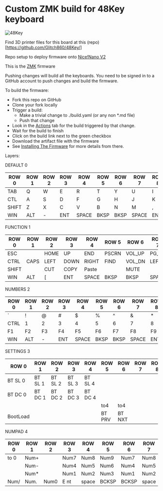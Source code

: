 # Custom ZMK build for 48Key keyboard
![48Key](https://github.com/Glitch860/zmk-config-48Key/assets/135160579/2ea84a1c-bc07-4329-9bd5-5d704cf94e97)

Find 3D printer files for this board at this (repo)[https://github.com/Glitch860/48Key/]

Repo setup to deploy firmware onto [Nice!Nano V2](https://nicekeyboards.com/nice-nano/)

This is the [ZMK](https://zmk.dev/docs) firmware

Pushing changes will build all the keyboards. You need to be signed in to a GitHub account to push changes and build the firmware.

To build the firmware:

- Fork this repo on GitHub
- Clone your fork locally
- Trigger a build:
  - Make a trivial change to ./build.yaml (or any non *.md file)
  - Push that change
- Look in the [Actions](https://github.com/mmccoyd/zmk-config/actions) tab
     for the build triggered by that change. 
- Wait for the build to finish
- Click on the build link next to the green checkbox
- Download the artifact file with the firmware
- See [Installing The Firmware](https://zmk.dev/docs/user-setup#installing-the-firmware)
  for more details from there.

Layers:

DEFAULT 0

| ROW 0 | ROW 1 | ROW 2 | ROW 3 | ROW 4 | ROW 5 | ROW 6 | ROW 7 | ROW 8 | ROW 9 | ROW 10 | ROW 11 |
| ----- | ----- | ----- | ----- | ----- | ----- | ----- | ----- | ----- | ----- | ------ | ------ |
|  TAB  |   Q   |   W   |   E   |   R   |   T   |   Y   |  U    |   I   |   O   |    P   |   \    |
|  CTL  |   A   |   S   |   D   |   F   |   G   |   H   |  J    |   K   |   L   |    ;   |    '   |
| SHIFT |   Z   |   X   |   C   |   V   |   B   |   N   |   M   |   ,   |   .   |    /   | SHIFT  |
|  WIN  |  ALT  |   -   |  ENT  | SPACE | BKSP  |  BKSP | SPACE |  ENT  |   =   |   ALT  |   APP  |

FUNCTION 1

| ROW 0 | ROW 1 | ROW 2 | ROW 3 | ROW 4 | ROW 5 | ROW 6 | ROW 7 | ROW 8 | ROW 9 | ROW 10 | ROW 11 |
| ----- | ----- | ----- | ----- | ----- | ----- | ----- | ----- | ----- | ----- | ------ | ------ |
|  ESC  |       |  HOME |   UP  |  END  | PSCRN | VOL_UP| PG_UP |  UP   | PG_DN |   BR+  |   DEL  |
| CTRL  |  CAPS | LEFT  |  DOWN | RIGHT | FIND  | VOL_DN|  LEFT |  DOWN | RIGHT |   BR-  |  LOCK  |
| SHIFT |       | CUT   |  COPY | Paste |       | MUTE  |       |       |       |        | SHIFT  |
|  WIN  | ALT   |   [   |  ENT  | SPACE | BKSP  |  BKSP | SPACE |  ENT  |    ]  |   ALT  |   APP  |

NUMBERS 2

| ROW 0 | ROW 1 | ROW 2 | ROW 3 | ROW 4 | ROW 5 | ROW 6 | ROW 7 | ROW 8 | ROW 9 | ROW 10 | ROW 11 |
| ----- | ----- | ----- | ----- | ----- | ----- | ----- | ----- | ----- | ----- | ------ | ------ |
|  `    |    !  |    @  |    #  |   $   |    %  |   ^   |   &   |    *  |  (    |   )    |  DEL   |
| CTRL  |   1   |   2   |   3   |   4   |   5   |   6   |   7   |    8  |    9  |    0   | SHIFT  |
| F1    |   F2  |   F3  |   F4  |   F5  |   F6  |   F7  |   F8  |   F9  |  F10  |   F11  |   F12  |
|  WIN  |   ALT |   -   |   ENT | SPACE | BKSP  |  BKSP | SPACE |  ENT  |   +   |   ALT  |   APP  |

SETTINGS 3

| ROW 0  | ROW 1 | ROW 2 | ROW 3 | ROW 4 | ROW 5 | ROW 6 | ROW 7 | ROW 8 | ROW 9 | ROW 10 | ROW 11     |
| -----  | ----- | ----- | ----- | ----- | ----- | ----- | ----- | ----- | ----- | ------ | ------     |
|BT SL 0 |BT SL 1|BT SL 2|BT SL 3|BT SL 4|       |       |       |       |       |        | BT_CLR     |
|BT DC 0 |BT DC 1|BT DC 2|BT DC 3|BT DC 4|       |       |       |       |       |        |            |
|        |       |       |       |       |  to4  |  to4  |       |       |       |        |            |
|BootLoad|       |       |       |       | BT PRV| BT NXT|       |       |       |        | BT_CLR_ALL |

NUMPAD 4

| ROW 0 | ROW 1 | ROW 2 | ROW 3 | ROW 4 | ROW 5 | ROW 6 | ROW 7 | ROW 8 | ROW 9 | ROW 10 | ROW 11 |
| ----- | ----- | ----- | ----- | ----- | ----- | ----- | ----- | ----- | ----- | ------ | ------ |
| to 0  |  Num+ |       | Num7  | Num8  |  Num9 |  Num7 | Num8  |  Num9 |       |  Num+  | NumLck |
|       |  Num- |       | Num4  | Num5  |  Num6 |  Num4 | Num5  |  Num6 |       |  Num-  | NumEnt |
|       |  Num* |       | Num1  | Num2  |  Num3 |  Num1 | Num2  |  Num3 |       |  Num*  |        |
|  Num/ |  Num. |  Num0 | E nt  | space | BCKSP | BCKSP | space |  Ent  |  Num0 |  Num.  |  Num/  |
